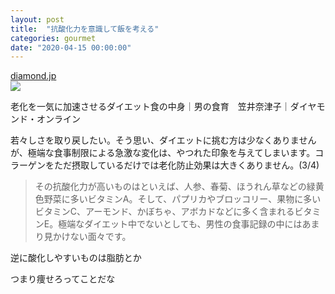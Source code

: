 ```yaml
---
layout: post
title:  "抗酸化力を意識して飯を考える"
categories: gourmet
date: "2020-04-15 00:00:00"
---
```



<div class="card">
  <a href="https://diamond.jp/articles/-/81678?page=3"></a>
  <div class="card__header">
    <a href="https://diamond.jp/articles/-/81678?page=3">diamond.jp</a>
  </div>
  <div class="card__image">
    <img src="http://diamond.jp/mwimgs/5/d/-/img_5da8e00a95cd768fcc9fce333b1f851b260480.jpg">
  </div>
  <div class="card__title">
    <p>老化を一気に加速させるダイエット食の中身｜男の食育　笠井奈津子｜ダイヤモンド・オンライン</p>
  </div>
  <div class="card__description">
    <p>若々しさを取り戻したい。そう思い、ダイエットに挑む方は少なくありませんが、極端な食事制限による急激な変化は、やつれた印象を与えてしまいます。コラーゲンをただ摂取しているだけでは老化防止効果は大きくありません。(3/4)</p>
  </div>
</div>


> その抗酸化力が高いものはといえば、人参、春菊、ほうれん草などの緑黄色野菜に多いビタミンA。そして、パプリカやブロッコリー、果物に多いビタミンC、アーモンド、かぼちゃ、アボカドなどに多く含まれるビタミンE。極端なダイエット中でないとしても、男性の食事記録の中にはあまり見かけない面々です。

逆に酸化しやすいものは脂肪とか


つまり痩せろってことだな

